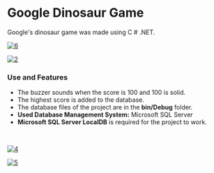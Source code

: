 # Google Dinosaur Game

Google's dinosaur game was made using C # .NET.

<a href="https://imgbb.com/"><img src="https://i.ibb.co/KrMXsfV/6.jpg" alt="6" border="0"></a>

<a href="https://ibb.co/v1qRRXP"><img src="https://i.ibb.co/qBjVVJs/2.jpg" alt="2" border="0"></a>
<br/>

### Use and Features
- The buzzer sounds when the score is 100 and 100 is solid.
- The highest score is added to the database.
- The database files of the project are in the **bin/Debug** folder.
- **Used Database Management System:** Microsoft SQL Server
-  **Microsoft SQL Server LocalDB** is required for the project to work.
<br/>

<a href="https://ibb.co/TTzhx59"><img src="https://i.ibb.co/GJgP4jz/4.jpg" alt="4" border="0"></a>

<a href="https://imgbb.com/"><img src="https://i.ibb.co/F89Pf7n/5.jpg" alt="5" border="0"></a>


